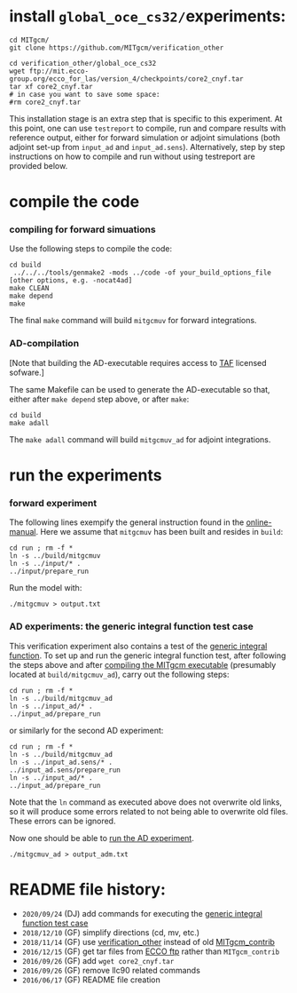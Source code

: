 # install `global_oce_cs32/`experiments:

```
cd MITgcm/
git clone https://github.com/MITgcm/verification_other

cd verification_other/global_oce_cs32
wget ftp://mit.ecco-group.org/ecco_for_las/version_4/checkpoints/core2_cnyf.tar
tar xf core2_cnyf.tar
# in case you want to save some space:
#rm core2_cnyf.tar
```

This installation stage is an extra step that is specific to this experiment.
At this point, one can use `testreport` to compile, run and compare results with reference output,
either for forward simulation or adjoint simulations (both adjoint set-up from `input_ad` and `input_ad.sens`).
Alternatively, step by step instructions on how to compile and run without using testreport are provided below.

# compile the code
### compiling for forward simuations

Use the following steps to compile the code:

```
cd build
 ../../../tools/genmake2 -mods ../code -of your_build_options_file [other options, e.g. -nocat4ad]
make CLEAN
make depend
make

```

The final `make` command will build `mitgcmuv` for forward integrations.

### AD-compilation
[Note that building the AD-executable requires access to [TAF](http://www.fastopt.de) licensed sofware.]

The same Makefile can be used to generate the AD-executable so that, either after `make depend` step above,
or after `make`:

```
cd build
make adall

```

The `make adall` command will build `mitgcmuv_ad` for adjoint integrations.

# run the experiments

### forward experiment

The following lines exempify the general instruction found in the [online-manual](https://mitgcm.readthedocs.io/en/latest/examples/examples.html#mitgcm-tutorial-example-experiments). Here we assume that `mitgcmuv` has been built and resides in `build`:

```
cd run ; rm -f *
ln -s ../build/mitgcmuv
ln -s ../input/* .
../input/prepare_run
```
Run the model with:

```
./mitgcmuv > output.txt
```


### AD experiments: the generic integral function test case

This verification experiment also contains a test of the [generic integral function](https://mitgcm.readthedocs.io/en/latest/ocean_state_est/ocean_state_est.html#generic-integral-function). To set up and run the generic integral function test, after following the steps above and after [compiling the MITgcm executable](https://mitgcm.readthedocs.io/en/latest/getting_started/getting_started.html#building-the-model) (presumably located at `build/mitgcmuv_ad`), carry out the following steps:

```
cd run ; rm -f *
ln -s ../build/mitgcmuv_ad
ln -s ../input_ad/* .
../input_ad/prepare_run
```
or similarly for the second AD experiment:

```
cd run ; rm -f *
ln -s ../build/mitgcmuv_ad
ln -s ../input_ad.sens/* .
../input_ad.sens/prepare_run
ln -s ../input_ad/* .
../input_ad/prepare_run
```

Note that the `ln` command as executed above does not overwrite old links, so it will produce some errors related to not being able to overwrite old files. These errors can be ignored.

Now one should be able to [run the AD experiment](https://mitgcm.readthedocs.io/en/latest/getting_started/getting_started.html#running-the-model).

```
./mitgcmuv_ad > output_adm.txt
```

# README file history:

- `2020/09/24` (DJ) add commands for executing the [generic integral function test case](https://mitgcm.readthedocs.io/en/latest/ocean_state_est/ocean_state_est.html#generic-integral-function)
- `2018/12/10` (GF) simplify directions (cd, mv, etc.)
- `2018/11/14` (GF) use [verification_other](https://github.com/MITgcm/verification_other) instead of old [MITgcm_contrib](http://wwwcvs.mitgcm.org/viewvc/MITgcm/MITgcm_contrib/verification_other/)
- `2016/12/15` (GF) get tar files from [ECCO ftp](ftp://mit.ecco-group.org) rather than `MITgcm_contrib`
- `2016/09/26` (GF) add `wget core2_cnyf.tar`
- `2016/09/26` (GF) remove llc90 related commands
- `2016/06/17` (GF) README file creation
